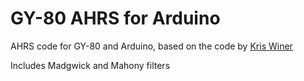 # GY-80 AHRS for Arduino

AHRS code for GY-80 and Arduino, based on the code by [Kris Winer](https://github.com/kriswiner/GY-80/)

Includes Madgwick and Mahony filters
